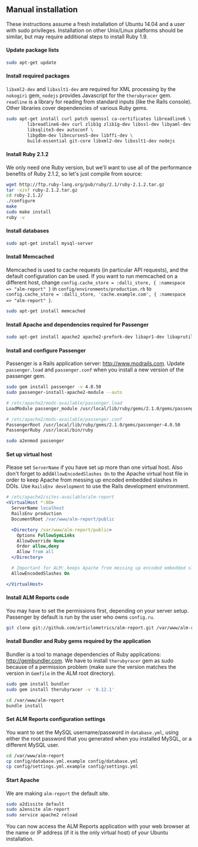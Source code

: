 ## Manual installation
These instructions assume a fresh installation of Ubuntu 14.04 and a user with sudo privileges. Installation on other Unix/Linux platforms should be similar, but may require additional steps to install Ruby 1.9.

#### Update package lists

```sh
sudo apt-get update
```

#### Install required packages
`libxml2-dev` and `libxslt1-dev` are required for XML processing by the `nokogiri` gem, `nodejs` provides Javascript for the `therubyracer` gem. `readline` is a library for reading from standard inputs (like the Rails console). Other libraries cover dependencies of various Ruby gems.

```sh
sudo apt-get install curl patch openssl ca-certificates libreadline6 \
        libreadline6-dev curl zlib1g zlib1g-dev libssl-dev libyaml-dev \
        libsqlite3-dev autoconf \
        libgdbm-dev libncurses5-dev libffi-dev \
        build-essential git-core libxml2-dev libxslt1-dev nodejs
```

#### Install Ruby 2.1.2
We only need one Ruby version, but we'll want to use all of the performance benefits of Ruby 2.1.2, so let's just compile from source:

```sh
wget http://ftp.ruby-lang.org/pub/ruby/2.1/ruby-2.1.2.tar.gz
tar -xzvf ruby-2.1.2.tar.gz
cd ruby-2.1.2/
./configure
make
sudo make install
ruby -v
```

#### Install databases

```sh
sudo apt-get install mysql-server
```

#### Install Memcached
Memcached is used to cache requests (in particular API requests), and the default configuration can be used. If you want to run memcached on a different host, change `config.cache_store = :dalli_store, { :namespace => "alm-report" }` in `config/environments/production.rb` to `config.cache_store = :dalli_store, 'cache.example.com', { :namespace => "alm-report" }`.

```sh
sudo apt-get install memcached
```

#### Install Apache and dependencies required for Passenger

```sh
sudo apt-get install apache2 apache2-prefork-dev libapr1-dev libaprutil1-dev libcurl4-openssl-dev
```

#### Install and configure Passenger
Passenger is a Rails application server: http://www.modrails.com. Update `passenger.load` and `passenger.conf` when you install a new version of the passenger gem.

```sh
sudo gem install passenger -v 4.0.50
sudo passenger-install-apache2-module --auto

# /etc/apache2/mods-available/passenger.load
LoadModule passenger_module /usr/local/lib/ruby/gems/2.1.0/gems/passenger-4.0.50/ext/apache2/mod_passenger.so

# /etc/apache2/mods-available/passenger.conf
PassengerRoot /usr/local/lib/ruby/gems/2.1.0/gems/passenger-4.0.50
PassengerRuby /usr/local/bin/ruby

sudo a2enmod passenger
```

#### Set up virtual host
Please set `ServerName` if you have set up more than one virtual host. Also don't forget to add`AllowEncodedSlashes On` to the Apache virtual host file in order to keep Apache from messing up encoded embedded slashes in DOIs. Use `RailsEnv development` to use the Rails development environment.

```apache
# /etc/apache2/sites-available/alm-report
<VirtualHost *:80>
  ServerName localhost
  RailsEnv production
  DocumentRoot /var/www/alm-report/public

  <Directory /var/www/alm-report/public>
    Options FollowSymLinks
    AllowOverride None
    Order allow,deny
    Allow from all
  </Directory>

  # Important for ALM: keeps Apache from messing up encoded embedded slashes in DOIs
  AllowEncodedSlashes On

</VirtualHost>
```

#### Install ALM Reports code
You may have to set the permissions first, depending on your server setup. Passenger by default is run by the user who owns `config.ru`.

```sh
git clone git://github.com/articlemetrics/alm-report.git /var/www/alm-report
```

#### Install Bundler and Ruby gems required by the application
Bundler is a tool to manage dependencies of Ruby applications: http://gembundler.com. We have to install `therubyracer` gem as sudo because of a permission problem (make sure the version matches the version in `Gemfile` in the ALM root directory).

```sh
sudo gem install bundler
sudo gem install therubyracer -v '0.12.1'

cd /var/www/alm-report
bundle install
```

#### Set ALM Reports configuration settings
You want to set the MySQL username/password in `database.yml`, using either the root password that you generated when you installed MySQL, or a different MySQL user.

```sh
cd /var/www/alm-report
cp config/database.yml.example config/database.yml
cp config/settings.yml.example config/settings.yml
```

#### Start Apache
We are making `alm-report` the default site.

```sh
sudo a2dissite default
sudo a2ensite alm-report
sudo service apache2 reload
```

You can now access the ALM Reports application with your web browser at the name or IP address (if it is the only virtual host) of your Ubuntu installation.
